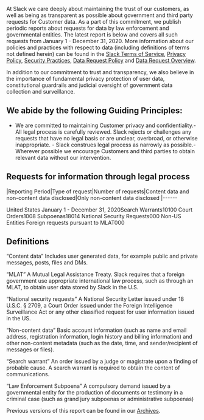 
At Slack we care deeply about maintaining the trust of our customers, as well as  being as transparent as possible about government and third party requests for Customer data.  As a part of this commitment, we publish periodic reports about requests for data by law enforcement and governmental entities. The latest report is below and covers all such requests from January 1 - December 31, 2020. More information about our policies and practices with respect to data (including definitions of terms not defined herein) can be found in the [Slack Terms of Service](https://slack.com/terms-of-service), [Privacy Policy](https://slack.com/privacy-policy), [Security Practices](https://slack.com/security-practices), [Data Request Policy](https://slack.com/user-data-request-policy) and [Data Request Overview](https://slack.com//trust/data-requests).

In addition to our commitment to trust and transparency, we also believe in the importance of fundamental privacy protection of user data, constitutional guardrails and judicial oversight of government data collection and surveillance.

## We abide by the following Guiding Principles:
- We are committed to maintaining Customer privacy and confidentiality.- All legal process is carefully reviewed. Slack rejects or challenges any requests that have no legal basis or are unclear, overbroad, or otherwise inappropriate. - Slack construes legal process as narrowly as possible.- Wherever possible we encourage Customers and third parties to obtain relevant data without our intervention.
## Requests for information through legal process

|Reporting Period|Type of request|Number of requests|Content data and non-content data disclosed|Only non-content data disclosed
|------
<td colspan="5">United States</td>
<td rowspan="4" style="border-right:1px solid #ebeaeb">January 1 - December 31, 2020</td><td data-label="Type of request">Search Warrants</td><td data-label="Number of requests">10</td><td data-label="Content data and non-content data disclosed">10</td><td data-label="Only non-content data disclosed">0</td>
<td data-label="Type of request">Court Orders</td><td data-label="Number of requests">10</td><td data-label="Content data and non-content data disclosed">0</td><td data-label="Only non-content data disclosed">8</td>
<td data-label="Type of request">Subpoenas</td><td data-label="Number of requests">18</td><td data-label="Content data and non-content data disclosed">0</td><td data-label="Only non-content data disclosed">14</td>
<td data-label="Type of request">National Security Requests</td><td data-label="Number of requests">0</td><td data-label="Content data and non-content data disclosed">0</td><td data-label="Only non-content data disclosed">0</td>
<td colspan="5">Non-US Entities</td>
<td style="border-right:1px solid #ebeaeb"> </td><td data-label="Type of request">Foreign requests pursuant to MLAT</td><td data-label="Number of requests">0</td><td data-label="Content data and non-content data disclosed">0</td><td data-label="Only non-content data disclosed">0</td>

## Definitions

“Content data” Includes user generated data, for example public and private messages, posts, files and DMs.

“MLAT” A Mutual Legal Assistance Treaty. Slack requires that a foreign government use appropriate international law process, such as through an MLAT, to obtain user data stored by Slack in the U.S.

“National security requests” A National Security Letter issued under 18 U.S.C. § 2709, a Court Order issued under the Foreign Intelligence Surveillance Act or any other classified request for user information issued in the US.

“Non-content data” Basic account information (such as name and email address, registration information, login history and billing information) and other non-content metadata (such as the date, time, and sender/recipient of messages or files).

“Search warrant” An order issued by a judge or magistrate upon a finding of probable cause. A search warrant is required to obtain the content of communications.

“Law Enforcement Subpoena” A compulsory demand issued by a governmental entity for the production of documents or testimony in a criminal case (such as  grand jury subpoenas or administrative subpoenas) <p>Previous versions of this report can be found in our [Archives](https://slack.com/policy-archives).
